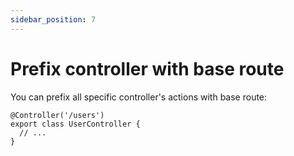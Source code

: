 ```yaml
---
sidebar_position: 7
---
```


# Prefix controller with base route

You can prefix all specific controller's actions with base route:

```
@Controller('/users')
export class UserController {
  // ...
}
```
